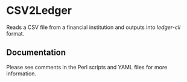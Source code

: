 # CSV2Ledger

Reads a CSV file from a financial institution and outputs into *ledger-cli* format.

## Documentation

Please see comments in the Perl scripts and YAML files for more information.
